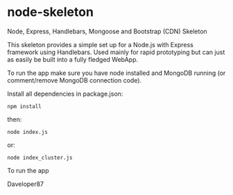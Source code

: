 node-skeleton
=============

Node, Express, Handlebars, Mongoose and Bootstrap (CDN) Skeleton

This skeleton provides a simple set up for a Node.js with Express framework using Handlebars. Used mainly for rapid prototyping but can just as easily be built into a fully fledged WebApp.

To run the app make sure you have node installed and MongoDB running (or comment/remove MongoDB connection code).

Install all dependencies in package.json:

    npm install
    
then:

    node index.js

or:

    node index_cluster.js
    
To run the app


Daveloper87
    

